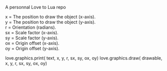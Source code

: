 A personnal Love to Lua repo

x = The position to draw the object (x-axis).<br>
y = The position to draw the object (y-axis).<br>
r = Orientation (radians).<br>
sx = Scale factor (x-axis).<br>
sy = Scale factor (y-axis).<br>
ox = Origin offset (x-axis).<br>
oy = Origin offset (y-axis).<br>

love.graphics.print( text, x, y, r, sx, sy, ox, oy)
love.graphics.draw( drawable, x, y, r, sx, sy, ox, oy)
